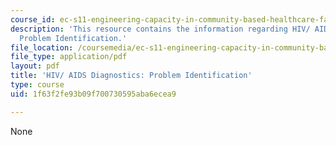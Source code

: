 ```yaml
---
course_id: ec-s11-engineering-capacity-in-community-based-healthcare-fall-2005
description: 'This resource contains the information regarding HIV/ AIDS Diagnostics:
  Problem Identification.'
file_location: /coursemedia/ec-s11-engineering-capacity-in-community-based-healthcare-fall-2005/1f63f2fe93b09f700730595aba6ecea9_MITEC_S11F05_hw2_doup.pdf
file_type: application/pdf
layout: pdf
title: 'HIV/ AIDS Diagnostics: Problem Identification'
type: course
uid: 1f63f2fe93b09f700730595aba6ecea9

---
```

None